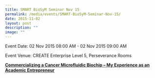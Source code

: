 ```yaml
---
title: SMART BioSyM Seminar Nov 15
permalink: /media/events/SMART-BioSyM-Seminar-Nov-15/
date: 2015-11-02
layout: post
description: ""
image: ""
---
```

Event Date: 02 Nov 2015 08:00 AM - 02 Nov 2015 09:00 AM

Event Venue: CREATE Enterprise Level 5, Perseverance Rooms

**[Commercializing a Cancer Microfluidic Biochip – My Experience as an Academic Entrepreneur](http://web.mit.edu/smart/research/biosym/Lim%20CT%202Nov2015.pdf)**